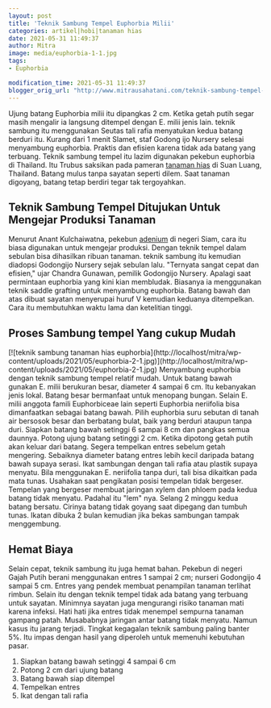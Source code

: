 ```yaml
---
layout: post
title: 'Teknik Sambung Tempel Euphorbia Milii'
categories: artikel|hobi|tanaman hias
date: 2021-05-31 11:49:37
author: Mitra
image: media/euphorbia-1-1.jpg
tags:
- Euphorbia

modification_time: 2021-05-31 11:49:37
blogger_orig_url: "http://www.mitrausahatani.com/teknik-sambung-tempel-euphorbia-milii.html"
---
```


Ujung batang Euphorbia milii itu dipangkas 2 cm. Ketika getah putih segar
masih mengalir ia langsung ditempel dengan E. milii jenis lain. teknik sambung
itu menggunakan Seutas tali rafia menyatukan kedua batang berduri itu. Kurang
dari 1 menit Slamet, staf Godong ijo Nursery selesai menyambung euphorbia.
Praktis dan efisien karena tidak ada batang yang terbuang. Teknik sambung
tempel itu lazim digunakan pekebun euphorbia di Thailand. Itu Trubus saksikan
pada pameran [tanaman hias](https://www.mitrausahatani.com/tanaman-hias "tanaman
hias") di Suan Luang, Thailand. Batang mulus tanpa sayatan seperti dilem. Saat
tanaman digoyang, batang tetap berdiri tegar tak tergoyahkan.

## Teknik Sambung Tempel Ditujukan Untuk Mengejar Produksi Tanaman

Menurut Anant Kulchaiwatna, pekebun
[adenium](https://www.mitrausahatani.com/topik/adenium "adenium") di negeri Siam, cara
itu biasa digunakan untuk mengejar produksi. Dengan teknik tempel dalam
sebulan bisa dihasilkan ribuan tanaman. teknik sambung itu kemudian diadopsi
Godongijo Nursery sejak sebulan lalu. "Ternyata sangat cepat dan efisien,"
ujar Chandra Gunawan, pemilik Godongijo Nursery. Apalagi saat permintaan
euphorbia yang kini kian membludak. Biasanya ia menggunakan teknik saddle
grafting untuk menyambung euphorbia. Batang bawah dan atas dibuat sayatan
menyerupai huruf V kemudian keduanya ditempelkan. Cara itu membutuhkan waktu
lama dan ketelitian tinggi.

## Proses Sambung tempel Yang cukup Mudah

[![teknik sambung tanaman hias euphorbia](http://localhost/mitra/wp-
content/uploads/2021/05/euphorbia-2-1.jpg)](http://localhost/mitra/wp-
content/uploads/2021/05/euphorbia-2-1.jpg) Menyambung euphorbia dengan teknik
sambung tempel relatif mudah. Untuk batang bawah gunakan E. milii berukuran
besar, diameter 4 sampai 6 cm. Itu kebanyakan jenis lokal. Batang besar
bermanfaat untuk menopang bungan. Selain E. milii anggota famili Euphorbiceae
lain seperti Euphorbia neriifolia bisa dimanfaatkan sebagai batang bawah.
Pilih euphorbia suru sebutan di tanah air bersosok besar dan berbatang bulat,
baik yang berduri ataupun tanpa duri. Siapkan batang bawah setinggi 6 sampai 8
cm dan pangkas semua daunnya. Potong ujung batang setinggi 2 cm. Ketika
dipotong getah putih akan keluar dari batang. Segera tempelkan entres sebelum
getah mengering. Sebaiknya diameter batang entres lebih kecil daripada batang
bawah supaya serasi. Ikat sambungan dengan tali rafia atau plastik supaya
menyatu. Bila menggunakan E. neriifolia tanpa duri, tali bisa dikaitkan pada
mata tunas. Usahakan saat pengikatan posisi tempelan tidak bergeser. Tempelan
yang bergeser membuat jaringan xylem dan phloem pada kedua batang tidak
menyatu. Padahal itu "lem" nya. Selang 2 minggu kedua batang bersatu. Cirinya
batang tidak goyang saat dipegang dan tumbuh tunas. Ikatan dibuka 2 bulan
kemudian jika bekas sambungan tampak menggembung.

## Hemat Biaya

Selain cepat, teknik sambung itu juga hemat bahan. Pekebun di negeri Gajah
Putih berani menggunakan entres 1 sampai 2 cm; nurseri Godongijo 4 sampai 5
cm. Entres yang pendek membuat penampilan tanaman terlihat rimbun. Selain itu
dengan teknik tempel tidak ada batang yang terbuang untuk sayatan. Minimnya
sayatan juga mengurangi risiko tanaman mati karena infeksi. Hati hati jika
entres tidak menempel sempurna tanaman gampang patah. Musababnya jaringan
antar batang tidak menyatu. Namun kasus itu jarang terjadi. Tingkat kegagalan
teknik sambung paling banter 5%. Itu impas dengan hasil yang diperoleh untuk
memenuhi kebutuhan pasar.

  1. Siapkan batang bawah setinggi 4 sampai 6 cm
  2. Potong 2 cm dari ujung batang
  3. Batang bawah siap ditempel
  4. Tempelkan entres
  5. Ikat dengan tali rafia


